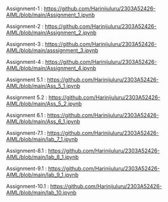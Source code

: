 Assignment-1 : https://github.com/Harinijuluru/2303A52426-AIML/blob/main/Assignment_1.ipynb

Assignment-2 : https://github.com/Harinijuluru/2303A52426-AIML/blob/main/Assignment_2.ipynb

Assignment-3 : https://github.com/Harinijuluru/2303A52426-AIML/blob/main/asssignment_3.ipynb

Assignment-4 : https://github.com/Harinijuluru/2303A52426-AIML/blob/main/Assignment_4.ipynb

Assignment 5.1 : https://github.com/Harinijuluru/2303A52426-AIML/blob/main/Ass_5_1.ipynb

Assignment 5.2 : https://github.com/Harinijuluru/2303A52426-AIML/blob/main/Ass_5_2.ipynb

Assignment 6.1 : https://github.com/Harinijuluru/2303A52426-AIML/blob/main/Ass_6_1.ipynb

Assignment-7.1 : https://github.com/Harinijuluru/2303A52426-AIML/blob/main/lab_7_1.ipynb

Assignment-8.1 : https://github.com/Harinijuluru/2303A52426-AIML/blob/main/lab_8_1.ipynb

Assignment-9.1 : https://github.com/Harinijuluru/2303A52426-AIML/blob/main/lab_9_1.ipynb

Assignment-10.1 : https://github.com/Harinijuluru/2303A52426-AIML/blob/main/lab_10.ipynb

